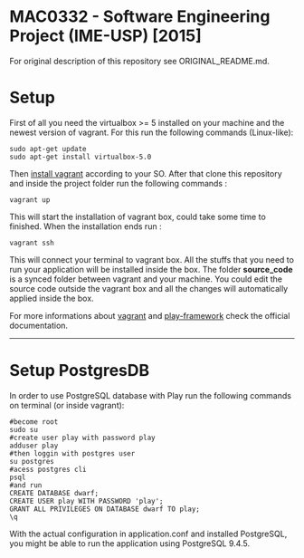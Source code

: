MAC0332 - Software Engineering Project (IME-USP) [2015]
=========
For original description of this repository see ORIGINAL_README.md.

Setup
========
First of all you need the virtualbox >= 5 installed on your machine and the newest version of vagrant. For this run the following commands (Linux-like):

    sudo apt-get update
    sudo apt-get install virtualbox-5.0

Then [install vagrant](http://www.vagrantup.com/downloads) according to your SO. After that clone this repository and inside the project folder run the following commands :

    vagrant up
    
This will start the installation of vagrant box, could take some time to finished. When the installation ends run : 

    vagrant ssh

This will connect your terminal to vagrant box. All the stuffs that you need to run your application will be installed inside the box. The folder **source_code** is a synced folder between vagrant and your machine. You could edit the source code outside the vagrant box and all the changes will automatically applied inside the box.

For more informations about [vagrant](https://docs.vagrantup.com/v2/) and [play-framework](https://www.playframework.com/documentation) check the official documentation.

---
Setup PostgresDB
===
In order to use PostgreSQL database with Play run the following commands on terminal (or inside vagrant):
```
#become root
sudo su
#create user play with password play
adduser play
#then loggin with postgres user
su postgres
#acess postgres cli
psql
#and run
CREATE DATABASE dwarf;
CREATE USER play WITH PASSWORD 'play';
GRANT ALL PRIVILEGES ON DATABASE dwarf TO play;
\q
```
With the actual configuration in application.conf and installed PostgreSQL, you might be able to run the application using PostgreSQL 9.4.5.